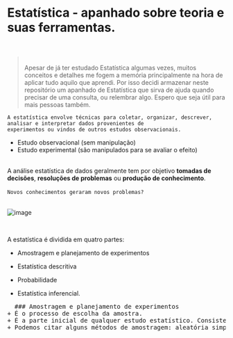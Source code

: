 # Estatística - apanhado sobre teoria e suas ferramentas.
<br/>

<blockquote><br/>Apesar de já ter estudado Estatística algumas vezes, muitos conceitos e detalhes me fogem a memória principalmente na hora de aplicar tudo aquilo que aprendi. Por isso decidi armazenar neste repositório um apanhado de Estatística que sirva de ajuda quando precisar de uma consulta, ou relembrar algo. Espero que seja útil para mais pessoas também.<br/>
</blockquote>


    A estatística envolve técnicas para coletar, organizar, descrever, analisar e interpretar dados provenientes de
    experimentos ou vindos de outros estudos observacionais.

- Estudo observacional (sem manipulação)
- Estudo experimental (são manipulados para se avaliar o efeito)


<br/>
   A análise estatística de dados geralmente tem por objetivo <strong>tomadas de decisões</strong>, <strong>resoluções de problemas</strong> ou <strong>produção de conhecimento</strong>.
<br/><br/>
<code>Novos conhecimentos geraram novos problemas?</code>
<br/><br/>

![image](https://github.com/area-41/Estatistica/assets/87396846/7ebf2413-8593-4961-816e-989b55304d59)

<br/>

A estatística é dividida em quatro partes: 

- Amostragem e planejamento de experimentos

- Estatística descritiva

- Probabilidade

- Estatística inferencial.

<pre>
  ### Amostragem e planejamento de experimentos
+ É o processo de escolha da amostra.
+ É a parte inicial de qualquer estudo estatístico. Consiste na escolha criteriosa dos elementos a serem submetidos ao estudo.
+ Podemos citar alguns métodos de amostragem: aleatória simples, sistemática, estratificada, por conglomerado, entre outras.
</pre>
  
